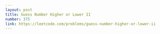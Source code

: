 ```yaml
---
layout: post
title: Guess Number Higher or Lower II
number: 375
link: https://leetcode.com/problems/guess-number-higher-or-lower-ii
---
```

